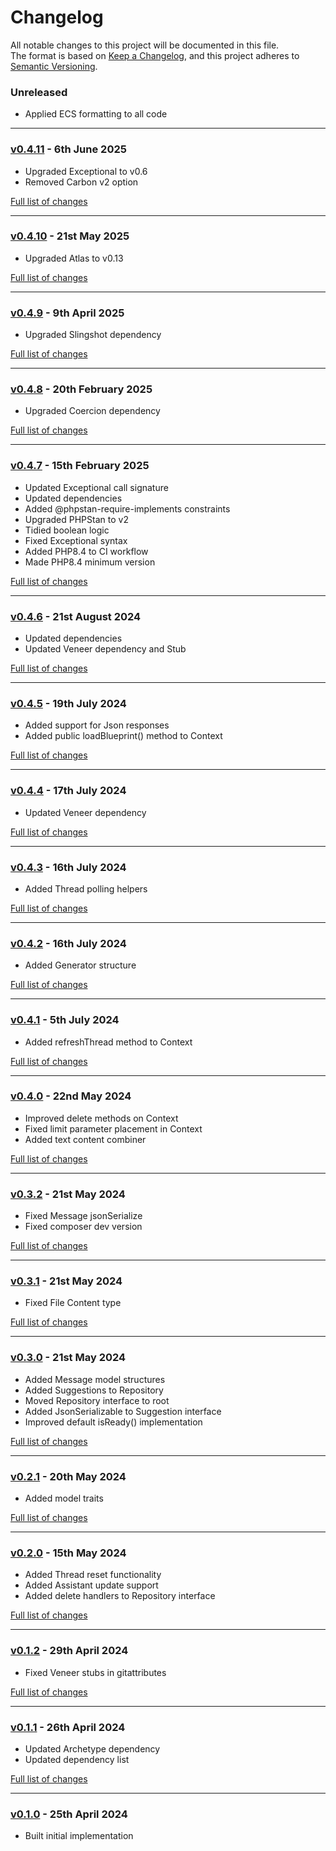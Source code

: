 # Changelog

All notable changes to this project will be documented in this file.<br>
The format is based on [Keep a Changelog](https://keepachangelog.com/en/1.0.0/),
and this project adheres to [Semantic Versioning](https://semver.org/spec/v2.0.0.html).

### Unreleased
- Applied ECS formatting to all code

---

### [v0.4.11](https://github.com/decodelabs/prophet/commits/v0.4.11) - 6th June 2025

- Upgraded Exceptional to v0.6
- Removed Carbon v2 option

[Full list of changes](https://github.com/decodelabs/prophet/compare/v0.4.10...v0.4.11)

---

### [v0.4.10](https://github.com/decodelabs/prophet/commits/v0.4.10) - 21st May 2025

- Upgraded Atlas to v0.13

[Full list of changes](https://github.com/decodelabs/prophet/compare/v0.4.9...v0.4.10)

---

### [v0.4.9](https://github.com/decodelabs/prophet/commits/v0.4.9) - 9th April 2025

- Upgraded Slingshot dependency

[Full list of changes](https://github.com/decodelabs/prophet/compare/v0.4.8...v0.4.9)

---

### [v0.4.8](https://github.com/decodelabs/prophet/commits/v0.4.8) - 20th February 2025

- Upgraded Coercion dependency

[Full list of changes](https://github.com/decodelabs/prophet/compare/v0.4.7...v0.4.8)

---

### [v0.4.7](https://github.com/decodelabs/prophet/commits/v0.4.7) - 15th February 2025

- Updated Exceptional call signature
- Updated dependencies
- Added @phpstan-require-implements constraints
- Upgraded PHPStan to v2
- Tidied boolean logic
- Fixed Exceptional syntax
- Added PHP8.4 to CI workflow
- Made PHP8.4 minimum version

[Full list of changes](https://github.com/decodelabs/prophet/compare/v0.4.6...v0.4.7)

---

### [v0.4.6](https://github.com/decodelabs/prophet/commits/v0.4.6) - 21st August 2024

- Updated dependencies
- Updated Veneer dependency and Stub

[Full list of changes](https://github.com/decodelabs/prophet/compare/v0.4.5...v0.4.6)

---

### [v0.4.5](https://github.com/decodelabs/prophet/commits/v0.4.5) - 19th July 2024

- Added support for Json responses
- Added public loadBlueprint() method to Context

[Full list of changes](https://github.com/decodelabs/prophet/compare/v0.4.4...v0.4.5)

---

### [v0.4.4](https://github.com/decodelabs/prophet/commits/v0.4.4) - 17th July 2024

- Updated Veneer dependency

[Full list of changes](https://github.com/decodelabs/prophet/compare/v0.4.3...v0.4.4)

---

### [v0.4.3](https://github.com/decodelabs/prophet/commits/v0.4.3) - 16th July 2024

- Added Thread polling helpers

[Full list of changes](https://github.com/decodelabs/prophet/compare/v0.4.2...v0.4.3)

---

### [v0.4.2](https://github.com/decodelabs/prophet/commits/v0.4.2) - 16th July 2024

- Added Generator structure

[Full list of changes](https://github.com/decodelabs/prophet/compare/v0.4.1...v0.4.2)

---

### [v0.4.1](https://github.com/decodelabs/prophet/commits/v0.4.1) - 5th July 2024

- Added refreshThread method to Context

[Full list of changes](https://github.com/decodelabs/prophet/compare/v0.4.0...v0.4.1)

---

### [v0.4.0](https://github.com/decodelabs/prophet/commits/v0.4.0) - 22nd May 2024

- Improved delete methods on Context
- Fixed limit parameter placement in Context
- Added text content combiner

[Full list of changes](https://github.com/decodelabs/prophet/compare/v0.3.2...v0.4.0)

---

### [v0.3.2](https://github.com/decodelabs/prophet/commits/v0.3.2) - 21st May 2024

- Fixed Message jsonSerialize
- Fixed composer dev version

[Full list of changes](https://github.com/decodelabs/prophet/compare/v0.3.1...v0.3.2)

---

### [v0.3.1](https://github.com/decodelabs/prophet/commits/v0.3.1) - 21st May 2024

- Fixed File Content type

[Full list of changes](https://github.com/decodelabs/prophet/compare/v0.3.0...v0.3.1)

---

### [v0.3.0](https://github.com/decodelabs/prophet/commits/v0.3.0) - 21st May 2024

- Added Message model structures
- Added Suggestions to Repository
- Moved Repository interface to root
- Added JsonSerializable to Suggestion interface
- Improved default isReady() implementation

[Full list of changes](https://github.com/decodelabs/prophet/compare/v0.2.1...v0.3.0)

---

### [v0.2.1](https://github.com/decodelabs/prophet/commits/v0.2.1) - 20th May 2024

- Added model traits

[Full list of changes](https://github.com/decodelabs/prophet/compare/v0.2.0...v0.2.1)

---

### [v0.2.0](https://github.com/decodelabs/prophet/commits/v0.2.0) - 15th May 2024

- Added Thread reset functionality
- Added Assistant update support
- Added delete handlers to Repository interface

[Full list of changes](https://github.com/decodelabs/prophet/compare/v0.1.2...v0.2.0)

---

### [v0.1.2](https://github.com/decodelabs/prophet/commits/v0.1.2) - 29th April 2024

- Fixed Veneer stubs in gitattributes

[Full list of changes](https://github.com/decodelabs/prophet/compare/v0.1.1...v0.1.2)

---

### [v0.1.1](https://github.com/decodelabs/prophet/commits/v0.1.1) - 26th April 2024

- Updated Archetype dependency
- Updated dependency list

[Full list of changes](https://github.com/decodelabs/prophet/compare/v0.1.0...v0.1.1)

---

### [v0.1.0](https://github.com/decodelabs/prophet/commits/v0.1.0) - 25th April 2024

- Built initial implementation
